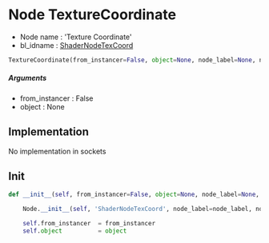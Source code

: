 # Node TextureCoordinate

- Node name : 'Texture Coordinate'
- bl_idname : [ShaderNodeTexCoord](https://docs.blender.org/api/current/bpy.types.ShaderNodeTexCoord.html)


``` python
TextureCoordinate(from_instancer=False, object=None, node_label=None, node_color=None)
```
##### Arguments

- from_instancer : False
- object : None

## Implementation

No implementation in sockets

## Init

``` python
def __init__(self, from_instancer=False, object=None, node_label=None, node_color=None):

    Node.__init__(self, 'ShaderNodeTexCoord', node_label=node_label, node_color=node_color)

    self.from_instancer  = from_instancer
    self.object          = object
```
